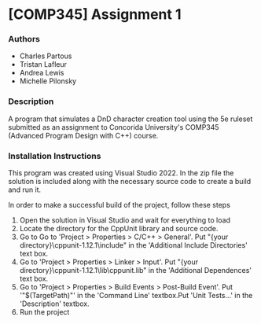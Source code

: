 # [COMP345] Assignment 1

### Authors

- Charles Partous
- Tristan Lafleur
- Andrea Lewis
- Michelle Pilonsky

### Description

A program that simulates a DnD character creation tool using the 5e ruleset submitted as an
assignment to Concorida University's COMP345 (Advanced Program Design with C++) course.

### Installation Instructions

This program was created using Visual Studio 2022. In the zip file the solution is included
along with the necessary source code to create a build and run it. 

In order to make a successful build of the project, follow these steps

1. Open the solution in Visual Studio and wait for everything to load
2. Locate the directory for the CppUnit library and source code.
3. Go to Go to 'Project > Properties > C/C++ > General'. Put "{your directory}\cppunit-1.12.1\include" in
	the 'Additional Include Directories' text box.
4. Go to 'Project > Properties > Linker > Input'. Put "{your directory}\cppunit-1.12.1\lib\cppunit.lib" in
	the 'Additional Dependences' text box.
5. Go to 'Project > Properties > Build Events > Post-Build Event'. Put '"$(TargetPath)"' in
	the 'Command Line' textbox.Put 'Unit Tests...' in the 'Description' textbox.
6. Run the project
